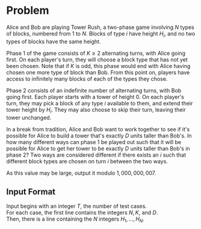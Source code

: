 # Problem

Alice and Bob are playing Tower Rush, a two-phase game involving $N$ types of blocks, numbered from $1$ to $N$. Blocks of type $i$ have height $H_i$​, and no two types of blocks have the same height.

Phase 1 of the game consists of $K≥2$ alternating turns, with Alice going first. On each player's turn, they will choose a block type that has not yet been chosen. Note that if $K$ is odd, this phase would end with Alice having chosen one more type of block than Bob. From this point on, players have access to infinitely many blocks of each of the types they chose.

Phase 2 consists of an indefinite number of alternating turns, with Bob going first. Each player starts with a tower of height $0$. On each player's turn, they may pick a block of any type $i$ available to them, and extend their tower height by $H_i$​. They may also choose to skip their turn, leaving their tower unchanged.

In a break from tradition, Alice and Bob want to work together to see if it's possible for Alice to build a tower that's exactly $D$ units taller than Bob's. In how many different ways can phase 1 be played out such that it will be possible for Alice to get her tower to be exactly $D$ units taller than Bob's in phase 2? Two ways are considered different if there exists an $i$ such that different block types are chosen on turn $i$ between the two ways.

As this value may be large, output it modulo $1,000,000,007$.

## Input Format

Input begins with an integer $T$, the number of test cases.  
For each case, the first line contains the integers $N, K,$ and $D$.  
Then, there is a line containing the $N$ integers $H_1​, ..., H_N$​.
